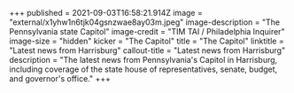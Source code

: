 +++
published = 2021-09-03T16:58:21.914Z
image = "external/x1yhw1n6tjk04gsnzwae8ay03m.jpeg"
image-description = "The Pennsylvania state Capitol"
image-credit = "TIM TAI / Philadelphia Inquirer"
image-size = "hidden"
kicker = "The Capitol"
title = "The Capitol"
linktitle = "Latest news from Harrisburg"
callout-title = "Latest news from Harrisburg"
description = "The latest news from Pennsylvania's Capitol in Harrisburg, including coverage of the state house of representatives, senate, budget, and governor's office."
+++
